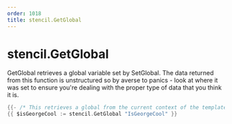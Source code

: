 ```yaml
---
order: 1018
title: stencil.GetGlobal
---
```


<!-- Generated by tools/docgen. DO NOT EDIT. -->

# stencil.GetGlobal

GetGlobal retrieves a global variable set by SetGlobal. The data
returned from this function is unstructured so by averse to panics -
look at where it was set to ensure you're dealing with the proper type
of data that you think it is.

```go
{{- /* This retrieves a global from the current context of the template module repository */}}
{{ $isGeorgeCool := stencil.GetGlobal "IsGeorgeCool" }}
```
